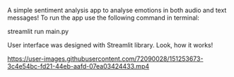 A simple sentiment analysis app to analyse emotions in both audio and text messages!
To run the app use the following command in terminal:

streamlit run main.py


User interface was designed with Streamlit library.
Look, how it works!





https://user-images.githubusercontent.com/72090028/151253673-3c4e54bc-fd21-44eb-aafd-07ea03424433.mp4

